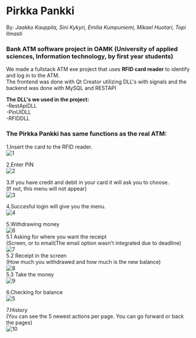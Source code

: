 # Pirkka Pankki </br>
By: *_Jaakko Kauppila, Sini Kykyri, Emilia Kumpuniemi, Mikael Huotari, Topi Ilmasti_* </br>
### Bank ATM software project in OAMK (University of applied sciences, Information technology, by first year students) </br>
We made a fullstack ATM exe project that uses **RFID card reader** to identify and log in to the ATM.</br>
The frontend was done with Qt Creator utilizing DLL's with signals and the backend was done with MySQL and RESTAPI </br>


**The DLL's we used in the project:** </br>
-RestApiDLL</br>
-PinUIDLL</br>
-RFIDDLL</br>

### The Pirkka Pankki has same functions as the real ATM:</br>

1.Insert the card to the RFID reader.</br>
![1](https://github.com/Kaubbila/Pirkka-pankki/assets/76628873/ef24c500-2872-4212-9f8c-f546752cb5cd)

2.Enter PIN</br>
![2](https://github.com/Kaubbila/Pirkka-pankki/assets/76628873/30496118-6d03-450d-9f94-52d51a43d0bc)

3.If you have credit and debit in your card it will ask you to choose.</br>
(If not, this menu will not appear) </br>
![3](https://github.com/Kaubbila/Pirkka-pankki/assets/76628873/6a4d5ad6-1160-4d0e-a367-a1355049ea6a)

4.Succesful login will give you the menu.</br>
![4](https://github.com/Kaubbila/Pirkka-pankki/assets/76628873/49ade5c1-4e7e-48dd-b889-a9d1fc2dd96d)

5.Withdrawing money</br>
![6](https://github.com/Kaubbila/Pirkka-pankki/assets/76628873/0e53cdb2-4a3f-4396-a70d-4b1bbfe8ee3a)</br>
5.1 Asking for where you want the receipt</br>
(Screen, or to email(The email option wasn't integrated due to deadline)</br>
![7](https://github.com/Kaubbila/Pirkka-pankki/assets/76628873/02ff1f49-6561-4aa8-a0cf-3edf9ca88c35)</br>
5.2 Receipt in the screen</br>
(How much you withdrawed and how much is the new balance)</br>
![8](https://github.com/Kaubbila/Pirkka-pankki/assets/76628873/d508f287-7206-4b39-88c8-0dd43b797cb1)</br>
5.3 Take the money</br>
![9](https://github.com/Kaubbila/Pirkka-pankki/assets/76628873/d850e3fa-90e0-42b2-a967-b0ca22a7d24b)</br>

6.Checking for balance</br>
![5](https://github.com/Kaubbila/Pirkka-pankki/assets/76628873/ed480877-8fcb-4969-9340-2474bd526877)</br>

7.History</br>
(You can see the 5 newest actions per page. You can go forward or back the pages)</br>
![10](https://github.com/Kaubbila/Pirkka-pankki/assets/76628873/ca9bf5c9-0fc3-46b2-964e-41b1c306be73)</br>


